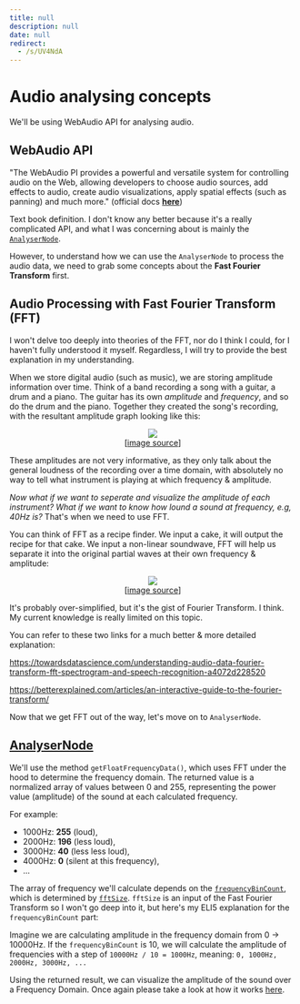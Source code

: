 ```yaml
---
title: null
description: null
date: null
redirect:
  - /s/UV4NdA
---
```


# Audio analysing concepts

We'll be using WebAudio API for analysing audio.

## WebAudio API

"The WebAudio PI provides a powerful and versatile system for controlling audio on the Web, allowing developers to choose audio sources,
add effects to audio, create audio visualizations, apply spatial effects (such as panning) and much more." (official docs **[here](https://developer.mozilla.org/en-US/docs/Web/API/Web_Audio_API)**)

Text book definition. I don't know any better because it's a really complicated API, and what I was concerning about is mainly
the [`AnalyserNode`](#analyser-node).

However, to understand how we can use the `AnalyserNode` to process the audio data, we need to grab some concepts about the **Fast Fourier Transform** first.

## Audio Processing with Fast Fourier Transform (FFT)

I won't delve too deeply into theories of the FFT, nor do I think I could, for I haven't fully understood it myself. Regardless, I will try to provide the best explanation in my understanding.

When we store digital audio (such as music), we are storing amplitude information over time. Think of a band recording a song with a guitar, a drum and a piano. The guitar has its own _amplitude_ and _frequency_, and so do the drum and the piano. Together they created the song's recording, with the resultant amplitude graph looking like this:

<p align="center"><img src="https://miro.medium.com/max/2000/1*8e2saE05k0QxnAKqMBmhTA.png" /><br />[<a href="https://miro.medium.com/max/2000/1*8e2saE05k0QxnAKqMBmhTA.png">image source</a>]</p>

These amplitudes are not very informative, as they only talk about the general loudness of the recording over a time domain, with absolutely no way to tell what instrument is playing at which frequency & amplitude.

_Now what if we want to seperate and visualize the amplitude of each instrument? What if we want to know how lound a sound at frequency, e.g, 40Hz is?_ That's when we need to use FFT.

You can think of FFT as a recipe finder. We input a cake, it will output the recipe for that cake. We input a non-linear soundwave, FFT will help us separate it into the original partial waves at their own frequency & amplitude:

<p align="center"><img src="https://miro.medium.com/max/1400/1*e-_z80BnbHWyFTfRLblJ_w.gif" /><br />[<a href="https://miro.medium.com/max/1400/1*e-_z80BnbHWyFTfRLblJ_w.gif">image source</a>]</p>

It's probably over-simplified, but it's the gist of Fourier Transform. I think. My current knowledge is really limited on this topic.

You can refer to these two links for a much better & more detailed explanation:

https://towardsdatascience.com/understanding-audio-data-fourier-transform-fft-spectrogram-and-speech-recognition-a4072d228520

https://betterexplained.com/articles/an-interactive-guide-to-the-fourier-transform/

Now that we get FFT out of the way, let's move on to `AnalyserNode`.

## <a href="https://developer.mozilla.org/en-US/docs/Web/API/AnalyserNode" id="analyser-node">AnalyserNode</a>

We'll use the method `getFloatFrequencyData()`, which uses FFT under the hood to determine the frequency domain. The returned value is a normalized array of values between 0 and 255, representing the power value (amplitude) of the sound at each calculated frequency.

For example:

- 1000Hz: **255** (loud),
- 2000Hz: **196** (less loud),
- 3000Hz: **40** (less less loud),
- 4000Hz: **0** (silent at this frequency),
- ...

The array of frequency we'll calculate depends on the [`frequencyBinCount`](<(https://developer.mozilla.org/en-US/docs/Web/API/AnalyserNode/frequencyBinCount)>), which is determined by [`fftSize`](https://developer.mozilla.org/en-US/docs/Web/API/AnalyserNode/fftSize). `fftSize` is an input of the Fast Fourier Transform so I won't go deep into it, but here's my ELI5 explanation for the `frequencyBinCount` part:

Imagine we are calculating amplitude in the frequency domain from 0 -> 10000Hz. If the `frequencyBinCount` is 10, we will calculate the amplitude of frequencies with
a step of `10000Hz / 10 = 1000Hz`, meaning: `0, 1000Hz, 2000Hz, 3000Hz, ...`

Using the returned result, we can visualize the amplitude of the sound over a Frequency Domain. Once again please take a look at how it works [here](https://three-audio-visualizer.herokuapp.com/).
